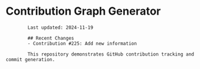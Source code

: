 # Contribution Graph Generator
            
            Last updated: 2024-11-19
            
            ## Recent Changes
            - Contribution #225: Add new information
            
            This repository demonstrates GitHub contribution tracking and commit generation.
        